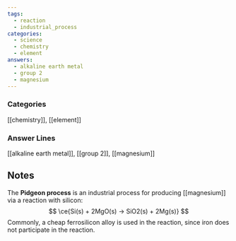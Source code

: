 ```yaml
---
tags:
  - reaction
  - industrial_process
categories:
  - science
  - chemistry
  - element
answers:
  - alkaline earth metal
  - group 2
  - magnesium
---
```

### Categories
[[chemistry]], [[element]]

### Answer Lines
[[alkaline earth metal]], [[group 2]], [[magnesium]]
## Notes
The **Pidgeon process** is an industrial process for producing [[magnesium]] via a reaction with silicon:
$$
\ce{Si(s) + 2MgO(s) -> SiO2(s) + 2Mg(s)}
$$
Commonly, a cheap ferrosilicon alloy is used in the reaction, since iron does not participate in the reaction.